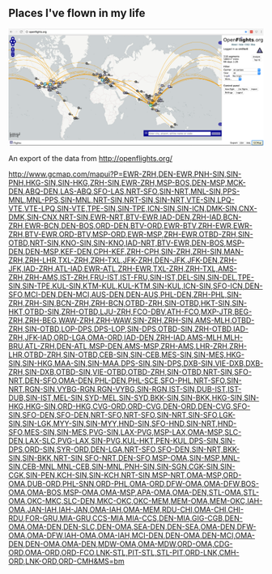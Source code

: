 Places I've flown in my life
-------

![](openflightsmap.png?raw=true)

An export of the data from http://openflights.org/

http://www.gcmap.com/mapui?P=EWR-ZRH,DEN-EWR,PNH-SIN,SIN-PNH,HKG-SIN,SIN-HKG,ZRH-SIN,EWR-ZRH,MSP-BOS,DEN-MSP,MCK-DEN,ABQ-DEN,LAS-ABQ,SFO-LAS,NRT-SFO,SIN-NRT,MNL-SIN,PPS-MNL,MNL-PPS,SIN-MNL,NRT-SIN,NRT-SIN,SIN-NRT,VTE-SIN,LPQ-VTE,VTE-LPQ,SIN-VTE,TPE-SIN,SIN-TPE,ICN-SIN,SIN-ICN,DMK-SIN,CNX-DMK,SIN-CNX,NRT-SIN,EWR-NRT,BTV-EWR,IAD-DEN,ZRH-IAD,BCN-ZRH,EWR-BCN,DEN-BOS,ORD-DEN,BTV-ORD,EWR-BTV,ZRH-EWR,EWR-ZRH,BTV-EWR,ORD-BTV,MSP-ORD,EWR-MSP,ZRH-EWR,OTBD-ZRH,SIN-OTBD,NRT-SIN,KNO-SIN,SIN-KNO,IAD-NRT,BTV-EWR,DEN-BOS,MSP-DEN,DEN-MSP,KEF-DEN,CPH-KEF,ZRH-CPH,SIN-ZRH,ZRH-SIN,MAN-ZRH,ZRH-LHR,TXL-ZRH,ZRH-TXL,JFK-ZRH,DEN-JFK,JFK-DEN,ZRH-JFK,IAD-ZRH,ATL-IAD,EWR-ATL,ZRH-EWR,TXL-ZRH,ZRH-TXL,AMS-ZRH,ZRH-AMS,IST-ZRH,FRU-IST,IST-FRU,SIN-IST,DEL-SIN,SIN-DEL,TPE-SIN,SIN-TPE,KUL-SIN,KTM-KUL,KUL-KTM,SIN-KUL,ICN-SIN,SFO-ICN,DEN-SFO,MCI-DEN,DEN-MCI,AUS-DEN,DEN-AUS,PHL-DEN,ZRH-PHL,SIN-ZRH,ZRH-SIN,BCN-ZRH,ZRH-BCN,OTBD-ZRH,SIN-OTBD,HKT-SIN,SIN-HKT,OTBD-SIN,ZRH-OTBD,LJU-ZRH,FCO-DBV,ATH-FCO,MXP-JTR,BEG-ZRH,ZRH-BEG,WAW-ZRH,ZRH-WAW,SIN-ZRH,ZRH-SIN,AMS-MLH,OTBD-ZRH,SIN-OTBD,LOP-DPS,DPS-LOP,SIN-DPS,OTBD-SIN,ZRH-OTBD,IAD-ZRH,JFK-IAD,ORD-LGA,OMA-ORD,IAD-DEN,ZRH-IAD,AMS-MLH,MLH-BRU,ATL-ZRH,DEN-ATL,MSP-DEN,AMS-MSP,ZRH-AMS,LHR-ZRH,ZRH-LHR,OTBD-ZRH,SIN-OTBD,CEB-SIN,SIN-CEB,MES-SIN,SIN-MES,HKG-SIN,SIN-HKG,MAA-SIN,SIN-MAA,DPS-SIN,SIN-DPS,DXB-SIN,VIE-DXB,DXB-ZRH,SIN-DXB,OTBD-SIN,VIE-OTBD,OTBD-ZRH,SIN-OTBD,NRT-SIN,SFO-NRT,DEN-SFO,OMA-DEN,PHL-DEN,PHL-SCE,SFO-PHL,NRT-SFO,SIN-NRT,RGN-SIN,VYBG-RGN,RGN-VYBG,SIN-RGN,IST-SIN,DUB-IST,IST-DUB,SIN-IST,MEL-SIN,SYD-MEL,SIN-SYD,BKK-SIN,SIN-BKK,HKG-SIN,SIN-HKG,HKG-SIN,ORD-HKG,CVG-ORD,ORD-CVG,DEN-ORD,DEN-CVG,SFO-SIN,SFO-DEN,SFO-DEN,NRT-SFO,NRT-SFO,SIN-NRT,SIN-SFO,LGK-SIN,SIN-LGK,MYY-SIN,SIN-MYY,HND-SIN,SFO-HND,SIN-NRT,HND-SFO,MES-SIN,SIN-MES,PVG-SIN,LAX-PVG,MSP-LAX,OMA-MSP,SLC-DEN,LAX-SLC,PVG-LAX,SIN-PVG,KUL-HKT,PEN-KUL,DPS-SIN,SIN-DPS,ORD-SIN,SYR-ORD,DEN-LGA,NRT-SFO,SFO-DEN,SIN-NRT,BKK-SIN,SIN-BKK,NRT-SIN,SFO-NRT,DEN-SFO,MSP-OMA,SIN-MSP,MNL-SIN,CEB-MNL,MNL-CEB,SIN-MNL,PNH-SIN,SIN-SGN,CGK-SIN,SIN-CGK,SIN-PEN,KCH-SIN,SIN-KCH,NRT-SIN,MSP-NRT,OMA-MSP,ORD-OMA,DUB-ORD,PHL-SNN,ORD-PHL,OMA-ORD,DFW-OMA,OMA-DFW,BOS-OMA,OMA-BOS,MSP-OMA,OMA-MSP,APA-OMA,OMA-DEN,STL-OMA,STL-OMA,OKC-MKC,SLC-DEN,MKC-OKC,OKC-MEM,MEM-OMA,MEM-OKC,IAH-OMA,JAN-IAH,IAH-JAN,OMA-IAH,OMA-MEM,RDU-CHI,OMA-CHI,CHI-RDU,FOR-GRU,MIA-GRU,CCS-MIA,MIA-CCS,DEN-MIA,GIG-CGB,DEN-OMA,OMA-DEN,DEN-SLC,DEN-OMA,SEA-DEN,DEN-SEA,OMA-DEN,DFW-OMA,OMA-DFW,IAH-OMA,OMA-IAH,MCI-DEN,DEN-OMA,DEN-MCI,OMA-DEN,DEN-OMA,OMA-DEN,MDW-OMA,OMA-MDW,ORD-OMA,CDG-ORD,OMA-ORD,ORD-FCO,LNK-STL,PIT-STL,STL-PIT,ORD-LNK,CMH-ORD,LNK-ORD,ORD-CMH&MS=bm

